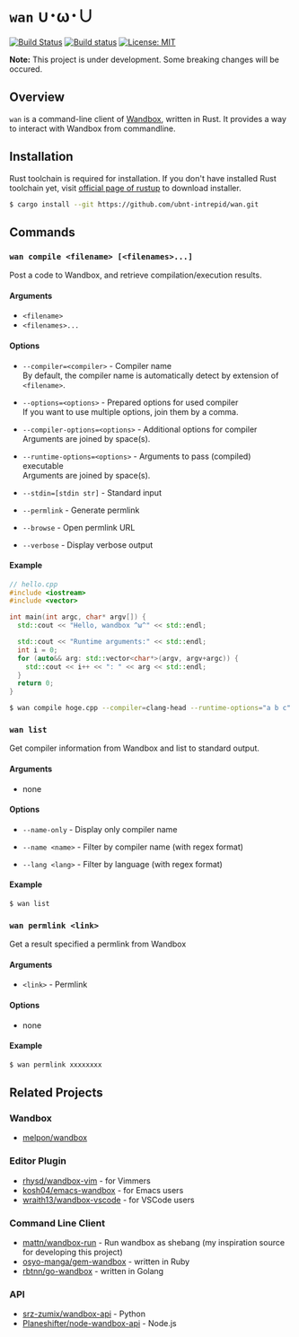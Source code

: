 # `wan` ∪･ω･∪
[![Build Status](https://travis-ci.org/ubnt-intrepid/wan.svg?branch=master)](https://travis-ci.org/ubnt-intrepid/wan)
[![Build status](https://ci.appveyor.com/api/projects/status/gn6e5m7plo81fjjl/branch/master?svg=true)](https://ci.appveyor.com/project/ubnt-intrepid/wan/branch/master)
[![License: MIT](https://img.shields.io/badge/License-MIT-yellow.svg)](https://opensource.org/licenses/MIT)

__Note:__ This project is under development. Some breaking changes will be occured.

## Overview
`wan` is a command-line client of [Wandbox](http://melpon.org/wandbox), written in Rust.
It provides a way to interact with Wandbox from commandline.

## Installation
Rust toolchain is required for installation.
If you don't have installed Rust toolchain yet, visit [official page of rustup](https://www.rustup.rs/) to download installer.

```sh
$ cargo install --git https://github.com/ubnt-intrepid/wan.git
```


## Commands

### `wan compile <filename> [<filenames>...]`  
Post a code to Wandbox, and retrieve compilation/execution results.  

#### Arguments
- `<filename>`
- `<filenames>...`

#### Options
* `--compiler=<compiler>` - Compiler name  
  By default, the compiler name is automatically detect by extension of `<filename>`.

* `--options=<options>` - Prepared options for used compiler  
  If you want to use multiple options, join them by a comma.

* `--compiler-options=<options>` - Additional options for compiler  
  Arguments are joined by space(s).

* `--runtime-options=<options>`  - Arguments to pass (compiled) executable  
  Arguments are joined by space(s).

* `--stdin=[stdin str]` - Standard input

* `--permlink` - Generate permlink

* `--browse` - Open permlink URL

* `--verbose` - Display verbose output

#### Example
```cpp
// hello.cpp
#include <iostream>
#include <vector>

int main(int argc, char* argv[]) {
  std::cout << "Hello, wandbox ^ω^" << std::endl;

  std::cout << "Runtime arguments:" << std::endl;
  int i = 0;
  for (auto&& arg: std::vector<char*>(argv, argv+argc)) {
    std::cout << i++ << ": " << arg << std::endl;
  }
  return 0;
}
```

```sh
$ wan compile hoge.cpp --compiler=clang-head --runtime-options="a b c"
```

### `wan list`
Get compiler information from Wandbox and list to standard output.

#### Arguments
- none

#### Options
* `--name-only` - Display only compiler name

* `--name <name>` - Filter by compiler name (with regex format)

* `--lang <lang>` - Filter by language (with regex format)

#### Example
```sh
$ wan list
```

### `wan permlink <link>`  
Get a result specified a permlink from Wandbox

#### Arguments
* `<link>` - Permlink

#### Options
* none

#### Example
```sh
$ wan permlink xxxxxxxx
```

## Related Projects
### Wandbox
- [melpon/wandbox](https://github.com/melpon/wandbox)

### Editor Plugin
- [rhysd/wandbox-vim](https://github.com/rhysd/wandbox-vim)
  \- for Vimmers
- [kosh04/emacs-wandbox](https://github.com/kosh04/emacs-wandbox)
  \- for Emacs users
- [wraith13/wandbox-vscode](https://github.com/wraith13/wandbox-vscode)
  \- for VSCode users

### Command Line Client
- [mattn/wandbox-run](https://github.com/mattn/wandbox-run)
  \- Run wandbox as shebang (my inspiration source for developing this project)
- [osyo-manga/gem-wandbox](https://github.com/osyo-manga/gem-wandbox)
  \- written in Ruby
- [rbtnn/go-wandbox](https://github.com/rbtnn/go-wandbox)
  \- written in Golang

### API
- [srz-zumix/wandbox-api](https://github.com/srz-zumix/wandbox-api)
  \- Python
- [Planeshifter/node-wandbox-api](https://github.com/Planeshifter/node-wandbox-api)
  \- Node.js
